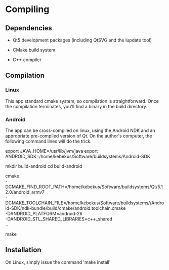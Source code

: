 # Compiling

## Dependencies

* Qt5 development packages (including QtSVG and the lupdate tool)

* CMake build system

* C++ compiler


## Compilation

### Linux

This app standard cmake system, so compilation is straightforward. Once the
compilation terminates, you'll find a binary in the build directory.


### Android

The app can be cross-compiled on linux, using the Android NDK and an appropriate
pre-compiled version of Qt. On the author's computer, the following command
lines will do the trick.

export JAVA_HOME=/usr/lib/jvm/java
export ANDROID_SDK=/home/kebekus/Software/buildsystems/Android-SDK

mkdir build-android
cd build-android

cmake \
-DCMAKE_FIND_ROOT_PATH=/home/kebekus/Software/buildsystems/Qt/5.12.0/android_armv7 \
-DCMAKE_TOOLCHAIN_FILE=/home/kebekus/Software/buildsystems//Android-SDK/ndk-bundle/build/cmake/android.toolchain.cmake \
-DANDROID_PLATFORM=android-26 \
-DANDROID_STL_SHARED_LIBRARIES=c++_shared \
..

make


## Installation

On Linux, simply issue the command 'make install'
